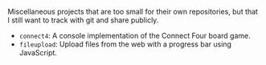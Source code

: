 Miscellaneous projects that are too small for their own repositories, but that I still want to track with git and share publicly.

- `connect4`: A console implementation of the Connect Four board game.
- `fileupload`: Upload files from the web with a progress bar using JavaScript.
